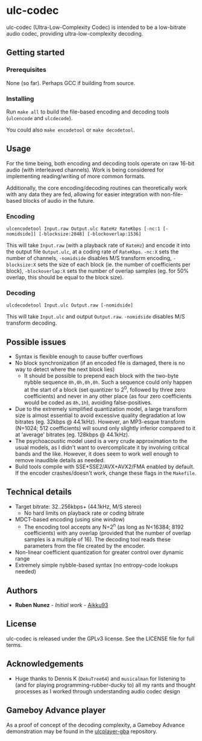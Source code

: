 # ulc-codec
ulc-codec (Ultra-Low-Complexity Codec) is intended to be a low-bitrate audio codec, providing ultra-low-complexity decoding.

## Getting started

### Prerequisites
None (so far). Perhaps GCC if building from source.

### Installing
Run ```make all``` to build the file-based encoding and decoding tools (```ulcencode``` and ```ulcdecode```).

You could also ```make encodetool``` or ```make decodetool```.

## Usage
For the time being, both encoding and decoding tools operate on raw 16-bit audio (with interleaved channels).
Work is being considered for implementing reading/writing of more common formats.

Additionally, the core encoding/decoding routines can theoretically work with any data they are fed, allowing for easier integration with non-file-based blocks of audio in the future.

### Encoding
```ulcencodetool Input.raw Output.ulc RateHz RateKbps [-nc:1 [-nomidside]] [-blocksize:2048] [-blockoverlap:1536]```

This will take ```Input.raw``` (with a playback rate of ```RateHz```) and encode it into the output file ```Output.ulc```, at a coding rate of ```RateKbps```. ```-nc:X``` sets the number of channels, ```-nomidside``` disables M/S transform encoding, ```-blocksize:X``` sets the size of each block (ie. the number of coefficients per block), ```-blockoverlap:X``` sets the number of overlap samples (eg. for 50% overlap, this should be equal to the block size).

### Decoding
```ulcdecodetool Input.ulc Output.raw [-nomidside]```

This will take ```Input.ulc``` and output ```Output.raw```. ```-nomidside``` disables M/S transform decoding.

## Possible issues
* Syntax is flexible enough to cause buffer overflows
* No block synchronization (if an encoded file is damaged, there is no way to detect where the next block lies)
    * It should be possible to prepend each block with the two-byte nybble sequence ```0h,0h,0h,0h```. Such a sequence could only happen at the start of a block (set quantizer to 2<sup>0</sup>, followed by three zero coefficients) and never in any other place (as four zero coefficients would be coded as ```8h,1h```), avoiding false-positives.
* Due to the extremely simplified quantization model, a large transform size is almost essential to avoid excessive quality degradation at low bitrates (eg. 32kbps @ 44.1kHz). However, an MP3-esque transform (N=1024; 512 coefficients) will sound only slightly inferior compared to it at 'average' bitrates (eg. 128kbps @ 44.1kHz).
* The psychoacoustic model used is a very crude approximation to the usual models, as I didn't want to overcomplicate it by involving critical bands and the like. However, it does seem to work well enough to remove inaudible details as needed.
* Build tools compile with SSE+SSE2/AVX+AVX2/FMA enabled by default. If the encoder crashes/doesn't work, change these flags in the ```Makefile```.

## Technical details
* Target bitrate: 32..256kbps+ (44.1kHz, M/S stereo)
    * No hard limits on playback rate or coding bitrate
* MDCT-based encoding (using sine window)
    * The encoding tool accepts any N=2<sup>n</sup> (as long as N<16384; 8192 coefficients) with any overlap (provided that the number of overlap samples is a multiple of 16). The decoding tool reads these parameters from the file created by the encoder.
* Non-linear coefficient quantization for greater control over dynamic range
* Extremely simple nybble-based syntax (no entropy-code lookups needed)

## Authors
* **Ruben Nunez** - *Initial work* - [Aikku93](https://github.com/Aikku93)

## License
ulc-codec is released under the GPLv3 license. See the LICENSE file for full terms.

## Acknowledgements
* Huge thanks to Dennis K (`DekuTree64`) and `musicalman` for listening to (and for playing programming-rubber-ducky to) all my rants and thought processes as I worked through understanding audio codec design

## Gameboy Advance player

As a proof of concept of the decoding complexity, a Gameboy Advance demonstration may be found in the [ulcplayer-gba](https://github.com/Aikku93/ulcplayer-gba) repository.
